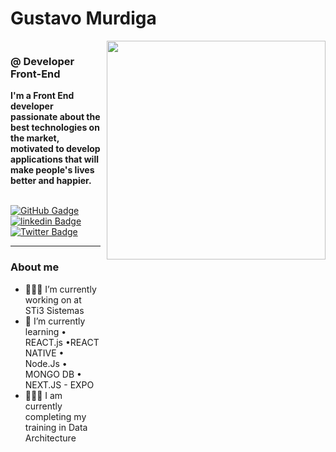 

# Gustavo Murdiga
<div style='display:flex;flex-direction:row;flex-wrap:nowrap; gap:10px; justify-content:space-between; align-items:flex-start;gap:10px;' >
<div>

### @ Developer Front-End 
**I'm a Front End developer passionate about the best technologies on the market, motivated to develop applications that will make people's lives better and happier.** 

\
[![GitHub Gadge](https://img.shields.io/badge/GitHub-100000?style=for-the-badge&logo=github&logoColor=white)](https://github.com/Gustavo-Murdiga88)
[![linkedin Badge](https://img.shields.io/badge/LinkedIn-0077B5?style=for-the-badge&logo=linkedin&logoColor=white)](https://www.linkedin.com/in/gustavo-murdiga-055470178/)
[![Twitter Badge](https://img.shields.io/badge/Twitter-1DA1F2?style=for-the-badge&logo=twitter&logoColor=white)](https://twitter.com/GuMurdiga)

***
### About me

- 👨🏻‍💻 I’m currently working on at STi3 Sistemas
- 📔  I’m currently learning  • REACT.js •REACT NATIVE • Node.Js • MONGO DB • NEXT.JS - EXPO
- 👨🏻‍🎓 I am currently completing my training in Data Architecture

</div>

<img src='https://user-images.githubusercontent.com/74632138/193364873-4710318a-71dc-494c-abf8-18933d39462d.png' width='350px' />  

</div>

